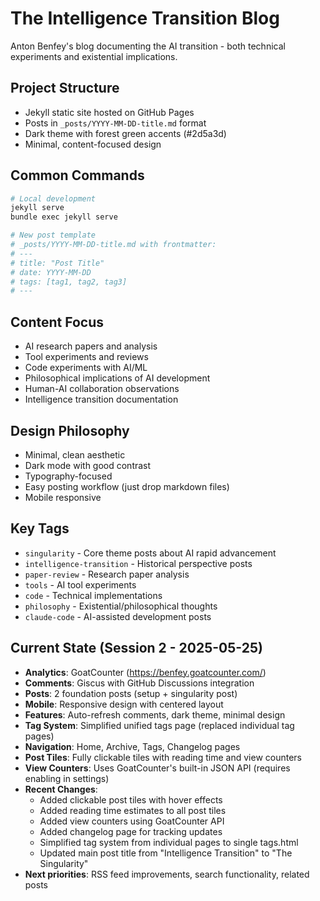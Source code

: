 # The Intelligence Transition Blog

Anton Benfey's blog documenting the AI transition - both technical experiments and existential implications.

## Project Structure

- Jekyll static site hosted on GitHub Pages
- Posts in `_posts/YYYY-MM-DD-title.md` format
- Dark theme with forest green accents (#2d5a3d)
- Minimal, content-focused design

## Common Commands

```bash
# Local development
jekyll serve
bundle exec jekyll serve

# New post template
# _posts/YYYY-MM-DD-title.md with frontmatter:
# ---
# title: "Post Title"
# date: YYYY-MM-DD
# tags: [tag1, tag2, tag3]
# ---
```

## Content Focus

- AI research papers and analysis
- Tool experiments and reviews
- Code experiments with AI/ML
- Philosophical implications of AI development
- Human-AI collaboration observations
- Intelligence transition documentation

## Design Philosophy

- Minimal, clean aesthetic
- Dark mode with good contrast
- Typography-focused
- Easy posting workflow (just drop markdown files)
- Mobile responsive

## Key Tags

- `singularity` - Core theme posts about AI rapid advancement
- `intelligence-transition` - Historical perspective posts  
- `paper-review` - Research paper analysis
- `tools` - AI tool experiments
- `code` - Technical implementations
- `philosophy` - Existential/philosophical thoughts
- `claude-code` - AI-assisted development posts

## Current State (Session 2 - 2025-05-25)
- **Analytics**: GoatCounter (https://benfey.goatcounter.com/)
- **Comments**: Giscus with GitHub Discussions integration
- **Posts**: 2 foundation posts (setup + singularity post)
- **Mobile**: Responsive design with centered layout
- **Features**: Auto-refresh comments, dark theme, minimal design
- **Tag System**: Simplified unified tags page (replaced individual tag pages)
- **Navigation**: Home, Archive, Tags, Changelog pages
- **Post Tiles**: Fully clickable tiles with reading time and view counters
- **View Counters**: Uses GoatCounter's built-in JSON API (requires enabling in settings)
- **Recent Changes**: 
  - Added clickable post tiles with hover effects
  - Added reading time estimates to all post tiles
  - Added view counters using GoatCounter API
  - Added changelog page for tracking updates
  - Simplified tag system from individual pages to single tags.html
  - Updated main post title from "Intelligence Transition" to "The Singularity"
- **Next priorities**: RSS feed improvements, search functionality, related posts
